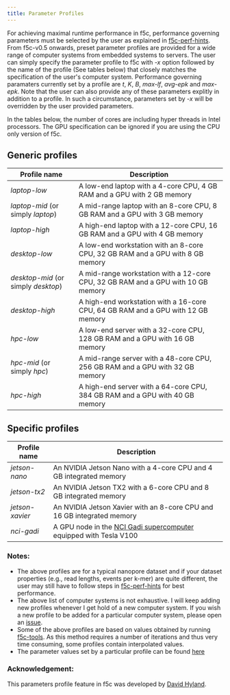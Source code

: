 ```yaml
---
title: Parameter Profiles
---
```


For achieving maximal runtime performance in f5c, performance governing parameters must be selected by the user as explained in [f5c-perf-hints](https://hasindu2008.github.io/f5c/docs/f5c-perf-hints). From f5c-v0.5 onwards, preset parameter profiles are provided for a wide range of computer systems from embedded systems to servers. The user can simply specify the parameter profile to f5c with *-x* option followed by the name of the profile (See tables below) that closely matches the specification of the user's computer system.  Performance governing paramaters currently set by a profile are *t*, *K*, *B*, *max-lf*, *avg-epk* and *max-epk*. Note that the user can also provide any of these parameters explitly in addition to a profile. In such a circumstance, parameters set by *-x* will be overridden by the user provided parameters.

In the tables below, the number of cores are including hyper threads in Intel processors. The GPU specification can be ignored if you are using the CPU only version of f5c.

## Generic profiles

| Profile name                       | Description                                                                  |
|------------------------------------|------------------------------------------------------------------------------|
| *laptop-low*                       | A low-end laptop with a 4-core CPU, 4 GB RAM and a GPU with 2 GB memory      |
| *laptop-mid* (or simply *laptop*)  | A mid-range laptop with an 8-core CPU, 8 GB RAM and a GPU with 3 GB memory    |
| *laptop-high*                      | A high-end laptop with a 12-core CPU, 16 GB RAM and a GPU with 4 GB memory   |
| *desktop-low*                      | A low-end workstation with an 8-core CPU, 32 GB RAM and a GPU with 8 GB memory      |
| *desktop-mid* (or simply *desktop*)| A mid-range workstation with a 12-core CPU, 32 GB RAM and a GPU with 10 GB memory    |
| *desktop-high*                     | A high-end workstation with a 16-core CPU, 64 GB RAM and a GPU with 12 GB memory   |
| *hpc-low*                      | A low-end server with a 32-core CPU, 128 GB RAM and a GPU with 16 GB memory      |
| *hpc-mid* (or simply *hpc*)| A mid-range server with a 48-core CPU, 256 GB RAM and a GPU with 32 GB memory    |
| *hpc-high*                     | A high-end server with a 64-core CPU, 384 GB RAM and a GPU with 40 GB memory   |

## Specific profiles

| Profile name                       | Description                                                                  |
|------------------------------------|------------------------------------------------------------------------------|
| *jetson-nano*                       | An NVIDIA Jetson Nano with a 4-core CPU and 4 GB integrated memory      |
| *jetson-tx2*                      | An NVIDIA Jetson TX2 with a 6-core CPU and 8 GB integrated memory    |
| *jetson-xavier*                      | An NVIDIA Jetson Xavier with an 8-core CPU and 16 GB integrated memory  |
| *nci-gadi*                      | A GPU node in the [NCI Gadi supercomputer](https://nci.org.au/our-systems/hpc-systems) equipped with Tesla V100      |



### Notes:
- The above profiles are for a typical nanopore dataset and if your dataset properties (e.g., read lengths, events per k-mer) are quite different, the user may still have to follow steps in [f5c-perf-hints](https://hasindu2008.github.io/f5c/docs/f5c-perf-hints) for best performance.
- The above list of computer systems is not exhaustive. I will keep adding new profiles whenever I get hold of a new computer system. If you wish a new profile to be added for a particular computer system, please open an [issue](https://github.com/hasindu2008/f5c/issues).
- Some of the above profiles are based on values obtained by running [f5c-tools](https://github.com/dkhyland/f5c-tools). As this method requires a number of iterations and thus very time consuming, some profiles contain interpolated values.
- The parameter values set by a particular profile can be found [here]() 

### Acknowledgement:
This parameters profile feature in f5c was developed by [David Hyland](https://github.com/dkhyland).
